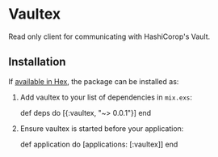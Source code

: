 # Vaultex

Read only client for communicating with HashiCorop's Vault.

## Installation

If [available in Hex](https://hex.pm/docs/publish), the package can be installed as:

  1. Add vaultex to your list of dependencies in `mix.exs`:

        def deps do
          [{:vaultex, "~> 0.0.1"}]
        end

  2. Ensure vaultex is started before your application:

        def application do
          [applications: [:vaultex]]
        end
